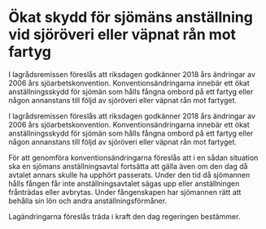 # Ökat skydd för sjömäns anställning vid sjöröveri eller väpnat rån mot fartyg

I lagrådsremissen föreslås att riksdagen godkänner 2018 års ändringar av 2006 års sjöarbetskonvention. Konventionsändringarna innebär ett ökat anställningsskydd för sjömän som hålls fångna ombord på ett fartyg eller någon annanstans till följd av sjöröveri eller väpnat rån mot fartyget.

I lagrådsremissen föreslås att riksdagen godkänner 2018 års ändringar av 2006 års sjöarbetskonvention. Konventionsändringarna innebär ett ökat anställningsskydd för sjömän som hålls fångna ombord på ett fartyg eller någon annanstans till följd av sjöröveri eller väpnat rån mot fartyget.

För att genomföra konventionsändringarna föreslås att i en sådan situation ska en sjömans anställningsavtal fortsätta att gälla även om den dag då avtalet annars skulle ha upphört passerats. Under den tid då sjömannen hålls fången får inte anställningsavtalet sägas upp eller anställningen frånträdas eller avbrytas. Under fångenskapen har sjömannen rätt att behålla sin lön och andra anställningsförmåner.

Lagändringarna föreslås träda i kraft den dag regeringen bestämmer.
